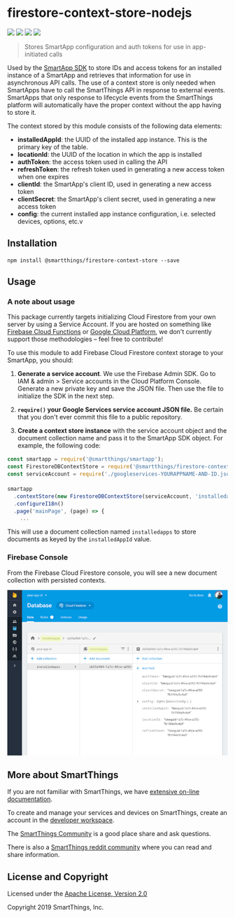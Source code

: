 # firestore-context-store-nodejs

<p>
<a href="https://npmjs.org/package/@smartthings/firestore-context-store"><img src="https://badge.fury.io/js/@smartthings/firestore-context-store.svg"></a>
<a href="https://circleci.com/gh/SmartThingsCommunity/firestore-context-store-nodejs.svg?style=svg"><img src="https://circleci.com/gh/SmartThingsCommunity/firestore-context-store-nodejs.svg?style=svg"></a>
<a href="https://david-dm.org/SmartThingsCommunity/firestore-context-store-nodejs"><img src="https://david-dm.org/SmartThingsCommunity/firestore-context-store-nodejs.svg?theme=shields.io"></a>
<a href="https://codecov.io/gh/SmartThingsCommunity/firestore-context-store-nodejs"><img src="https://codecov.io/gh/SmartThingsCommunity/firestore-context-store-nodejs/branch/master/graph/badge.svg" /></a>
</p>

> Stores SmartApp configuration and auth tokens for use in app-initiated calls

Used by the [SmartApp SDK](https://github.com/SmartThingsCommunity/smartapp-sdk-nodejs) to store IDs and access tokens for an installed instance of a SmartApp
and retrieves that information for use in asynchronous API calls. The use of a context store
is only needed when SmartApps have to call the SmartThings API in response to external
events. SmartApps that only response to lifecycle events from the SmartThings platform
will automatically have the proper context without the app having to store it.

The context stored by this module consists of the following data elements:

- **installedAppId**: the UUID of the installed app instance. This is the primary key of the table.
- **locationId**: the UUID of the location in which the app is installed
- **authToken**: the access token used in calling the API
- **refreshToken**: the refresh token used in generating a new access token when one expires
- **clientId**: the SmartApp's client ID, used in generating a new access token
- **clientSecret**: the SmartApp's client secret, used in generating a new access token
- **config**: the current installed app instance configuration, i.e. selected devices, options, etc.v

## Installation

```shell
npm install @smartthings/firestore-context-store --save
```

## Usage

### A note about usage

This package currently targets initializing Cloud Firestore from your own server by using a Service Account. If you are hosted on something like [Firebase Cloud Functions](https://firebase.google.com/docs/functions/) or [Google Cloud Platform](https://cloud.google.com/), we don't currently support those methodologies – feel free to contribute!

To use this module to add Firebase Cloud Firestore context storage to your SmartApp, you should:

1. **Generate a service account**. We use the Firebase Admin SDK. Go to IAM & admin > Service accounts in the Cloud Platform Console. Generate a new private key and save the JSON file. Then use the file to initialize the SDK in the next step.

1. **`require()` your Google Services service account JSON file.** Be certain that you don't ever commit this file to a public repository.

1. **Create a context store instance** with the service account object and the document collection name and pass it to the SmartApp SDK object. For example, the following code:

```javascript
const smartapp = require('@smartthings/smartapp');
const FirestoreDBContextStore = require('@smartthings/firestore-context-store');
const serviceAccount = require('./googleservices-YOURAPPNAME-AND-ID.json')

smartapp
  .contextStore(new FirestoreDBContextStore(serviceAccount, 'installedapps'))
  .configureI18n()
  .page('mainPage', (page) => {
    ...
```

This will use a document collection named `installedapps` to store documents as keyed by the `installedAppId` value.

### Firebase Console

From the Firebase Cloud Firestore console, you will see a new document collection with persisted contexts.

![img](docs/example_console.png)

## More about SmartThings

If you are not familiar with SmartThings, we have
[extensive on-line documentation](https://smartthings.developer.samsung.com/develop/index.html).

To create and manage your services and devices on SmartThings, create an account in the
[developer workspace](https://devworkspace.developer.samsung.com/).

The [SmartThings Community](https://community.smartthings.com/c/developers/) is a good place share and
ask questions.

There is also a [SmartThings reddit community](https://www.reddit.com/r/SmartThings/) where you
can read and share information.

## License and Copyright

Licensed under the [Apache License, Version 2.0](https://www.apache.org/licenses/LICENSE-2.0)

Copyright 2019 SmartThings, Inc.